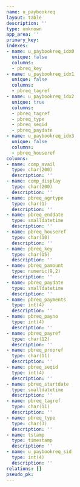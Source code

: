 ```yaml
---
name: u_paybookreq
layout: table
description: ''
type: unknown
app_area: ''
primary_key: 
indexes:
- name: u_paybookreq_idx0
  unique: false
  columns:
  - pbreq_key
- name: u_paybookreq_idx1
  unique: false
  columns:
  - pbreq_tagref
- name: u_paybookreq_idx2
  unique: true
  columns:
  - pbreq_tagref
  - pbreq_type
  - pbreq_seqid
  - pbreq_paydate
- name: u_paybookreq_idx3
  unique: false
  columns:
  - pbreq_houseref
columns:
- name: comp_avail
  type: char(200)
  description: ''
- name: comp_display
  type: char(200)
  description: ''
- name: pbreq_agrtype
  type: char(1)
  description: ''
- name: pbreq_enddate
  type: smalldatetime
  description: ''
- name: pbreq_houseref
  type: char(10)
  description: ''
- name: pbreq_key
  type: char(15)
  description: ''
- name: pbreq_pamount
  type: numeric(9,2)
  description: ''
- name: pbreq_paydate
  type: smalldatetime
  description: ''
- name: pbreq_payments
  type: int(4)
  description: ''
- name: pbreq_payno
  type: int(4)
  description: ''
- name: pbreq_payref
  type: char(12)
  description: ''
- name: pbreq_propref
  type: char(11)
  description: ''
- name: pbreq_seqid
  type: int(4)
  description: ''
- name: pbreq_startdate
  type: smalldatetime
  description: ''
- name: pbreq_tagref
  type: char(11)
  description: ''
- name: pbreq_type
  type: char(3)
  description: ''
- name: tstamp
  type: timestamp
  description: ''
- name: u_paybookreq_sid
  type: int(4)
  description: ''
relations: []
pseudo_pk: 
---
```



